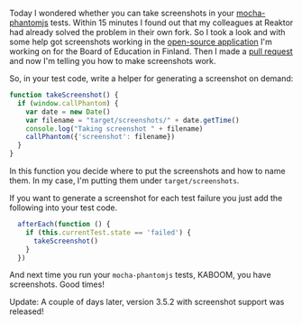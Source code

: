 Today I wondered whether you can take screenshots in your [mocha-phantomjs](https://github.com/metaskills/mocha-phantomjs) tests.
Within 15 minutes I found out that my colleagues at Reaktor had already solved the problem in their own fork. So I took a look and
with some help got screenshots working in the [open-source application](https://github.com/Opetushallitus/omatsivut) I'm working on 
for the Board of Education in Finland. Then I made a [pull request](https://github.com/metaskills/mocha-phantomjs/pull/165) and now I'm
telling you how to make screenshots work.

So, in your test code, write a helper for generating a screenshot on demand:

```javascript
function takeScreenshot() {
  if (window.callPhantom) {
    var date = new Date()
    var filename = "target/screenshots/" + date.getTime()
    console.log("Taking screenshot " + filename)
    callPhantom({'screenshot': filename})
  }
}
```

In this function you decide where to put the screenshots and how to name them. In my case, I'm putting them under `target/screenshots`.

If you want to generate a screenshot for each test failure you just add the following into your test code.

```javascript
  afterEach(function () {
    if (this.currentTest.state == 'failed') {
      takeScreenshot()
    }
  })
```

And next time you run your `mocha-phantomjs` tests, KABOOM, you have screenshots. Good times!

Update: A couple of days later, version 3.5.2 with screenshot support was released!
